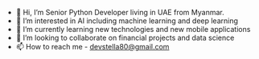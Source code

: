 - 👋 Hi, I’m Senior Python Developer living in UAE from Myanmar.
- 👀 I’m interested in AI including machine learning and deep learning
- 🌱 I’m currently learning new technologies and new mobile applications
- 💞️ I’m looking to collaborate on financial projects and data science
- 📫 How to reach me - devstella80@gmail.com

<!---
burmese-girl/burmese-girl is a ✨ special ✨ repository because its `README.md` (this file) appears on your GitHub profile.
You can click the Preview link to take a look at your changes.
--->

